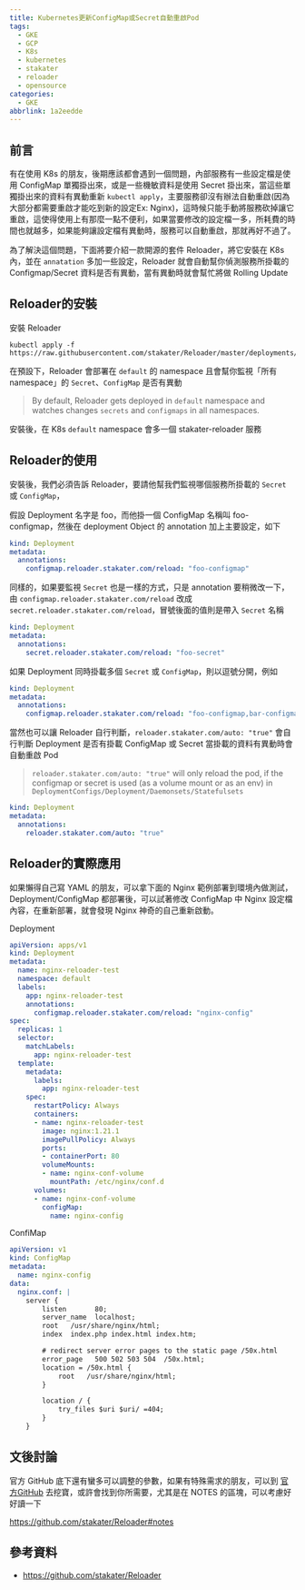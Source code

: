 ```yaml
---
title: Kubernetes更新ConfigMap或Secret自動重啟Pod
tags:
  - GKE
  - GCP
  - K8s
  - kubernetes
  - stakater
  - reloader
  - opensource
categories:
  - GKE
abbrlink: 1a2eedde
---
```


## 前言

有在使用 K8s 的朋友，後期應該都會遇到一個問題，內部服務有一些設定檔是使用 ConfigMap 單獨掛出來，或是一些機敏資料是使用 Secret 掛出來，當這些單獨掛出來的資料有異動重新 `kubectl apply`，主要服務卻沒有辦法自動重啟(因為大部分都需要重啟才能吃到新的設定Ex: Nginx)，這時候只能手動將服務砍掉讓它重啟，這使得使用上有那麼一點不便利，如果當要修改的設定檔一多，所耗費的時間也就越多，如果能夠讓設定檔有異動時，服務可以自動重啟，那就再好不過了。

<!-- more -->

為了解決這個問題，下面將要介紹一款開源的套件 Reloader，將它安裝在 K8s 內，並在 `annatation` 多加一些設定，Reloader 就會自動幫你偵測服務所掛載的 Configmap/Secret 資料是否有異動，當有異動時就會幫忙將做 Rolling Update

## Reloader的安裝

安裝 Reloader

```
kubectl apply -f https://raw.githubusercontent.com/stakater/Reloader/master/deployments/kubernetes/reloader.yaml
```

在預設下，Reloader 會部署在 `default` 的 namespace 且會幫你監視「所有 namespace」的 `Secret`、`ConfigMap` 是否有異動

> By default, Reloader gets deployed in `default` namespace and watches changes `secrets` and `configmaps` in all namespaces.

安裝後，在 K8s `default` namespace 會多一個 stakater-reloader 服務

## Reloader的使用

安裝後，我們必須告訴 Reloader，要請他幫我們監視哪個服務所掛載的 `Secret` 或 `ConfigMap`，

假設 Deployment 名字是 foo，而他掛一個 ConfigMap 名稱叫 foo-configmap，然後在 deployment Object 的 annotation 加上主要設定，如下

```yaml
kind: Deployment
metadata:
  annotations:
    configmap.reloader.stakater.com/reload: "foo-configmap"
```

同樣的，如果要監視 `Secret` 也是一樣的方式，只是 annotation 要稍微改一下，由 `configmap.reloader.stakater.com/reload` 改成 `secret.reloader.stakater.com/reload`，冒號後面的值則是帶入 `Secret` 名稱

```yaml
kind: Deployment
metadata:
  annotations:
    secret.reloader.stakater.com/reload: "foo-secret"
```

如果 Deployment 同時掛載多個 `Secret` 或 `ConfigMap`，則以逗號分開，例如

```yaml
kind: Deployment
metadata:
  annotations:
    configmap.reloader.stakater.com/reload: "foo-configmap,bar-configmap,baz-configmap"
```

當然也可以讓 Reloader 自行判斷，`reloader.stakater.com/auto: "true"` 會自行判斷 Deployment 是否有掛載 ConfigMap 或 Secret 當掛載的資料有異動時會自動重啟 Pod

> `reloader.stakater.com/auto: "true"` will only reload the pod, if the configmap or secret is used (as a volume mount or as an env) in `DeploymentConfigs/Deployment/Daemonsets/Statefulsets`

```yaml
kind: Deployment
metadata:
  annotations:
    reloader.stakater.com/auto: "true"
```

## Reloader的實際應用

如果懶得自己寫 YAML 的朋友，可以拿下面的 Nginx 範例部署到環境內做測試，Deployment/ConfigMap 都部署後，可以試著修改 ConfigMap 中 Nginx 設定檔內容，在重新部署，就會發現 Nginx 神奇的自己重新啟動。

Deployment
```yaml
apiVersion: apps/v1
kind: Deployment
metadata:
  name: nginx-reloader-test
  namespace: default
  labels:
    app: nginx-reloader-test
    annotations:
      configmap.reloader.stakater.com/reload: "nginx-config"
spec:
  replicas: 1
  selector:
    matchLabels:
      app: nginx-reloader-test
  template:
    metadata:
      labels:
        app: nginx-reloader-test
    spec:
      restartPolicy: Always
      containers:
      - name: nginx-reloader-test
        image: nginx:1.21.1
        imagePullPolicy: Always
        ports:
        - containerPort: 80
        volumeMounts:
        - name: nginx-conf-volume
          mountPath: /etc/nginx/conf.d
      volumes:
      - name: nginx-conf-volume
        configMap:
          name: nginx-config
```

ConfiMap
```yaml
apiVersion: v1
kind: ConfigMap
metadata:
  name: nginx-config
data:
  nginx.conf: |
    server {
        listen       80;
        server_name  localhost;
        root   /usr/share/nginx/html;
        index  index.php index.html index.htm;

        # redirect server error pages to the static page /50x.html
        error_page   500 502 503 504  /50x.html;
        location = /50x.html {
            root   /usr/share/nginx/html;
        }

        location / {
            try_files $uri $uri/ =404;
        }
    }
```

## 文後討論

官方 GitHub 底下還有蠻多可以調整的參數，如果有特殊需求的朋友，可以到 [官方GitHub](https://github.com/stakater/Reloader) 去挖寶，或許會找到你所需要，尤其是在 NOTES 的區塊，可以考慮好好讀一下

https://github.com/stakater/Reloader#notes

## 參考資料

- https://github.com/stakater/Reloader

